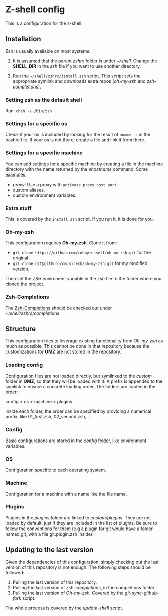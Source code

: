 # Z-shell config

This is a configuration for the z-shell.

## Installation

Zsh is usually available on most systems.

1. It is assumed that the parent _zshrc_ folder is under
_~/shell_. Change the __SHELL_DIR__ in the _zsh_ file if you want to
use another directory.

2. Run the `~/shell/zshrc/isntall.zsh` script. This script sets the
appropriate symlink and downloads extra repos (_oh-my-zsh_ and
_zsh-completions_).

### Setting zsh as the default shell

Run: `chsh -s /bin/zsh`

### Settings for a specific os

Check if your os is included by looking for the result of `uname
-s` in the bashrc file. If your os is not there, create a file and
link it from there.

### Settings for a specific machine

You can add settings for a specific machine by creating a file in the
machine directory with the name returned by the _ehostname_
command. Some examples:

* _proxy_: Use a proxy with `activate_proxy host port`.
* custom aliases.
* custom environment variables.

### Extra stuff

This is covered by the `install.zsh` script. If you run it, it is done
for you.

### Oh-my-zsh

This configuration requires __Oh-my-zsh__. Clone it from:

* `git clone https://github.com/robbyrussell/oh-my-zsh.git` for the original
* `git clone git@github.com:sirech/oh-my-zsh.git` for my modified
  version.

Then set the _ZSH_ enviroment variable in the _zsh_ file to the folder
where you cloned the project.

### Zsh-Completions

The [Zsh-Completions](https://github.com/zsh-users/zsh-completions)
should be checked out under _~/shell/zshrc/completions_

## Structure

This configuration tries to leverage existing functionality from
_Oh-my-zsh_ as much as possible. This cannot be done in that
repository because the customizations for __OMZ__ are not stored in
the repository.

### Loading config

Configuration files are not loaded directly, but symlinked to the
_custom_ folder in __OMZ__, so that they will be loaded with it. A
prefix is appended to the symlink to ensure a concrete loading
order. The folders are loaded in the order:

config > os > machine > plugins

Inside each folder, the order can be specified by providing a
numerical prefix, like 01_first.zsh, 02_second.zsh, ...

### Config

Basic configurations are stored in the _config_ folder, like
environment variables.

### OS

Configuration specific to each operating system.

### Machine

Configuration for a machine with a name like the file name.

### Plugins

Plugins in the _plugins_ folder are linked to _custom/plugins_. They
are not loaded by default, just if they are included in the list of
plugins. Be sure to follow the conventions for them (e.g a plugin for
git would have a folder named git, with a file git.plugin.zsh inside).

## Updating to the last version

Given the dependencies of this configuration, simply checking out the
last version of this repository is not enough. The following steps
should be followed:

1. Pulling the last version of this repository.
2. Pulling the last version of _zsh-completions_, in the completions folder.
3. Pulling the last version of _Oh-my-zsh_. Covered by the
_git-sync-github-fork_ script.

The whole process is covered by the _update-shell_ script.
